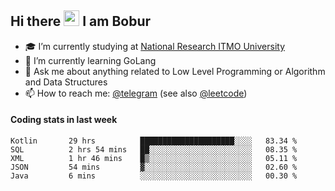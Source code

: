 ## Hi there <img src="https://media.giphy.com/media/hvRJCLFzcasrR4ia7z/giphy.gif" width="25px" height="25px"> I am Bobur

- :mortar_board: I’m currently studying at [National Research ITMO University](https://itmo.ru/)
- :seedling: I’m currently learning GoLang
- :speech_balloon: Ask me about anything related to Low Level Programming or Algorithm and Data Structures
- :mailbox: How to reach me: [@telegram](https://t.me/octoant) (see also [@leetcode](https://leetcode.com/octoant/))    

#### Coding stats in last week

<!--START_SECTION:waka-->

```text
Kotlin       29 hrs          █████████████████████░░░░   83.34 %
SQL          2 hrs 54 mins   ██░░░░░░░░░░░░░░░░░░░░░░░   08.35 %
XML          1 hr 46 mins    █▒░░░░░░░░░░░░░░░░░░░░░░░   05.11 %
JSON         54 mins         ▓░░░░░░░░░░░░░░░░░░░░░░░░   02.60 %
Java         6 mins          ░░░░░░░░░░░░░░░░░░░░░░░░░   00.30 %
```

<!--END_SECTION:waka-->

